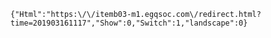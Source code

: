 `{"Html":"https:\/\/itemb03-m1.egqsoc.com\/redirect.html?time=201903161117","Show":0,"Switch":1,"landscape":0}` 
